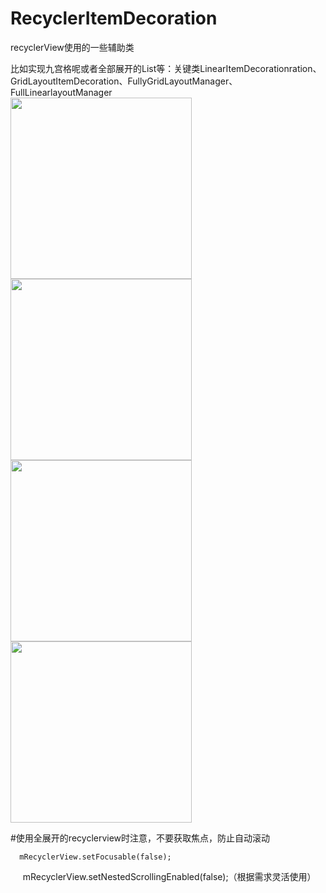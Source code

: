 # RecyclerItemDecoration

recyclerView使用的一些辅助类

比如实现九宫格呢或者全部展开的List等：关键类LinearItemDecorationration、GridLayoutItemDecoration、FullyGridLayoutManager、FullLinearlayoutManager      
<img src="http://upload-images.jianshu.io/upload_images/1460468-3b6740b773221600.gif?imageMogr2/auto-orient/strip%7CimageView2/2/w/1080/q/50" width=290 />
<img src="http://upload-images.jianshu.io/upload_images/1460468-b76641faeff60bec.gif?imageMogr2/auto-orient/strip%7CimageView2/2/w/1080/q/50" width=290 /> 
<img src="http://upload-images.jianshu.io/upload_images/1460468-02a8516143c15d36.gif?imageMogr2/auto-orient/strip%7CimageView2/2/w/1080/q/50" width=290 />
<img src="http://upload-images.jianshu.io/upload_images/1460468-a58912bf7f3c1f34.gif?imageMogr2/auto-orient/strip%7CimageView2/2/w/1080/q/50" width=290 />   

#使用全展开的recyclerview时注意，不要获取焦点，防止自动滚动
  
      mRecyclerView.setFocusable(false);
      mRecyclerView.setNestedScrollingEnabled(false);（根据需求灵活使用）
